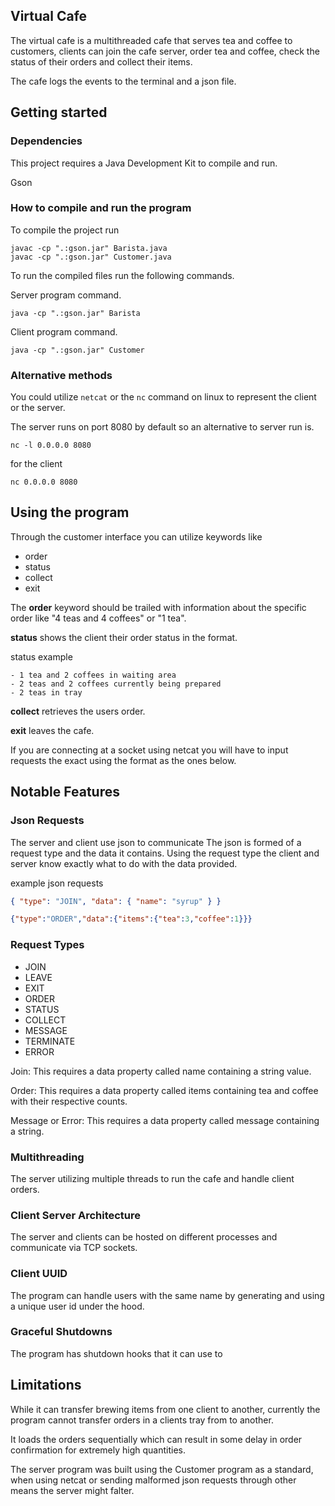 ## Virtual Cafe

The virtual cafe is a multithreaded cafe that serves tea and coffee to customers, clients can join the cafe server, order tea and coffee, check the status of their orders and collect their items.

The cafe logs the events to the terminal and a json file.

## Getting started

### Dependencies
This project requires a Java Development Kit to compile and run.

Gson

### How to compile and run the program

To compile the project run

```
javac -cp ".:gson.jar" Barista.java
javac -cp ".:gson.jar" Customer.java
```


To run the compiled files run the following commands.

Server program command.
```
java -cp ".:gson.jar" Barista
```
Client program command.
```
java -cp ".:gson.jar" Customer
```

### Alternative methods
You could utilize ```netcat``` or the ``nc`` command on linux to represent the client or the server.

The server runs on port 8080 by default so an alternative to server run is.

```
nc -l 0.0.0.0 8080
```

for the client 
```
nc 0.0.0.0 8080
```

## Using the program
Through the customer interface you can utilize keywords like

<ul>
<li>order</li>
<li>status</li>
<li>collect</li>
<li>exit</li>
</ul>

The **order** keyword should be trailed with information about the specific order like "4 teas and 4 coffees" or "1 tea".

**status** shows the client their order status in the format.

status example
```
- 1 tea and 2 coffees in waiting area
- 2 teas and 2 coffees currently being prepared
- 2 teas in tray
```

**collect** retrieves the  users order.

**exit** leaves the cafe.



If you are connecting at a socket using netcat you will have to input requests the exact using the format as the ones below.

## Notable Features

### Json Requests

The server and client use json to communicate
The json is formed of a request type and the data it contains. Using the request type the client and server know exactly what to do with the data provided.

example json requests

```json
{ "type": "JOIN", "data": { "name": "syrup" } }
```
```json
{"type":"ORDER","data":{"items":{"tea":3,"coffee":1}}}
```


### Request Types

<ul>
    <li>JOIN</li>
    <li>LEAVE</li>
    <li>EXIT</li>
    <li>ORDER</li>
    <li>STATUS</li>
    <li>COLLECT</li>
    <li>MESSAGE</li>
    <li>TERMINATE</li>
    <li>ERROR</li>
</ul>

Join: This requires a data property called name containing a string value.

Order: This requires a data property called items containing tea and coffee with their respective counts.

Message or Error: This requires a data property called message containing a string.

### Multithreading
The server utilizing multiple threads to run the cafe and handle client orders.

### Client Server Architecture
The server and clients can be hosted on different processes and communicate via TCP sockets.

### Client UUID
The program can handle users with the same name by generating and using a unique user id under the hood.

### Graceful Shutdowns
The program has shutdown hooks that it can use to 

## Limitations
While it can transfer brewing items from one client to another, currently the program cannot transfer orders in a clients tray from to another.

It loads the orders sequentially which can result in some delay in order confirmation for extremely high quantities.

The server program was built using the Customer program as a standard, when using netcat or sending malformed json requests through other means the server might falter.




